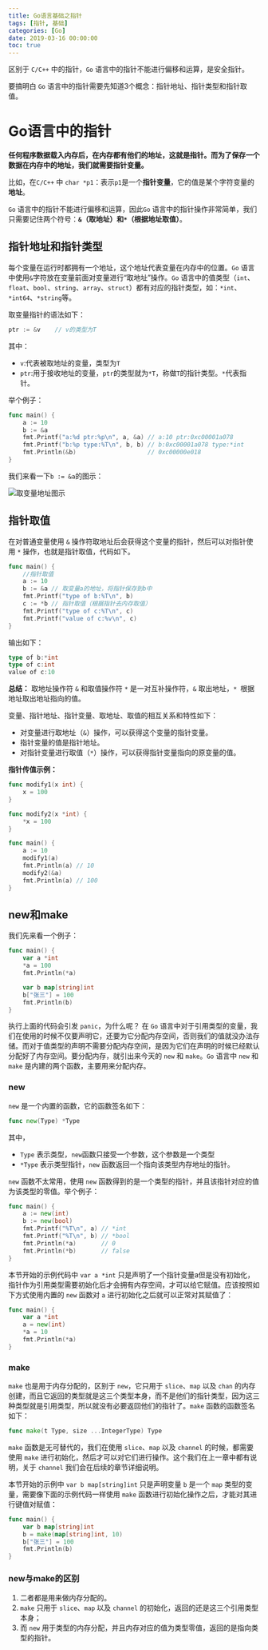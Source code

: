 ```yaml
---
title: Go语言基础之指针
tags: [指针, 基础]
categories: [Go]
date: 2019-03-16 00:00:00
toc: true
---
```


区别于 `C/C++` 中的指针，`Go` 语言中的指针不能进行偏移和运算，是安全指针。

要搞明白 `Go` 语言中的指针需要先知道3个概念：指针地址、指针类型和指针取值。<!--more-->

# Go语言中的指针

**任何程序数据载入内存后，在内存都有他们的地址，这就是指针。而为了保存一个数据在内存中的地址，我们就需要指针变量。**

比如，在`C/C++` 中 `char *p1`：表示`p1`是一个**指针变量**，它的值是某个字符变量的**地址**。

`Go` 语言中的指针不能进行偏移和运算，因此`Go` 语言中的指针操作非常简单，我们只需要记住两个符号：**`&`（取地址）**和**`*`（根据地址取值）**。

## 指针地址和指针类型

每个变量在运行时都拥有一个地址，这个地址代表变量在内存中的位置。`Go` 语言中使用`&`字符放在变量前面对变量进行“取地址”操作。`Go` 语言中的值类型（`int`、`float`、`bool`、`string`、`array`、`struct`）都有对应的指针类型，如：`*int`、`*int64`、`*string`等。

取变量指针的语法如下：

```go
ptr := &v    // v的类型为T
```

其中：

- `v`:代表被取地址的变量，类型为`T`
- `ptr`:用于接收地址的变量，`ptr`的类型就为`*T`，称做`T`的指针类型。`*`代表指针。

举个例子：

```go
func main() {
	a := 10
	b := &a
	fmt.Printf("a:%d ptr:%p\n", a, &a) // a:10 ptr:0xc00001a078
	fmt.Printf("b:%p type:%T\n", b, b) // b:0xc00001a078 type:*int
	fmt.Println(&b)                    // 0xc00000e018
}
```

我们来看一下`b := &a`的图示：

![取变量地址图示](https://blog.imw7.com/images/Go/pointer/ptr.png)

## 指针取值

在对普通变量使用 `&` 操作符取地址后会获得这个变量的指针，然后可以对指针使用 `*` 操作，也就是指针取值，代码如下。

```go
func main() {
	//指针取值
	a := 10
	b := &a // 取变量a的地址，将指针保存到b中
	fmt.Printf("type of b:%T\n", b)
	c := *b // 指针取值（根据指针去内存取值）
	fmt.Printf("type of c:%T\n", c)
	fmt.Printf("value of c:%v\n", c)
}
```

输出如下：

```go
type of b:*int
type of c:int
value of c:10
```

**总结：** 取地址操作符 `&` 和取值操作符 `*` 是一对互补操作符，`&` 取出地址，`* `根据地址取出地址指向的值。

变量、指针地址、指针变量、取地址、取值的相互关系和特性如下：

- 对变量进行取地址（`&`）操作，可以获得这个变量的指针变量。
- 指针变量的值是指针地址。
- 对指针变量进行取值（`*`）操作，可以获得指针变量指向的原变量的值。

**指针传值示例：**

```go
func modify1(x int) {
	x = 100
}

func modify2(x *int) {
	*x = 100
}

func main() {
	a := 10
	modify1(a)
	fmt.Println(a) // 10
	modify2(&a)
	fmt.Println(a) // 100
}
```

## new和make

我们先来看一个例子：

```go
func main() {
	var a *int
	*a = 100
	fmt.Println(*a)

	var b map[string]int
	b["张三"] = 100
	fmt.Println(b)
}
```

执行上面的代码会引发 `panic`，为什么呢？ 在 `Go` 语言中对于引用类型的变量，我们在使用的时候不仅要声明它，还要为它分配内存空间，否则我们的值就没办法存储。而对于值类型的声明不需要分配内存空间，是因为它们在声明的时候已经默认分配好了内存空间。要分配内存，就引出来今天的 `new` 和 `make`。`Go` 语言中 `new` 和 `make` 是内建的两个函数，主要用来分配内存。

### new

`new` 是一个内置的函数，它的函数签名如下：

```go
func new(Type) *Type
```

其中，

- `Type` 表示类型，`new`函数只接受一个参数，这个参数是一个类型
- `*Type` 表示类型指针，`new` 函数返回一个指向该类型内存地址的指针。

`new` 函数不太常用，使用 `new` 函数得到的是一个类型的指针，并且该指针对应的值为该类型的零值。举个例子：

```go
func main() {
	a := new(int)
	b := new(bool)
	fmt.Printf("%T\n", a) // *int
	fmt.Printf("%T\n", b) // *bool
	fmt.Println(*a)       // 0
	fmt.Println(*b)       // false
}	
```

本节开始的示例代码中 `var a *int` 只是声明了一个指针变量a但是没有初始化，指针作为引用类型需要初始化后才会拥有内存空间，才可以给它赋值。应该按照如下方式使用内置的 `new` 函数对 `a` 进行初始化之后就可以正常对其赋值了：

```go
func main() {
	var a *int
	a = new(int)
	*a = 10
	fmt.Println(*a)
}
```

### make

`make` 也是用于内存分配的，区别于 `new`，它只用于 `slice`、`map` 以及 `chan` 的内存创建，而且它返回的类型就是这三个类型本身，而不是他们的指针类型，因为这三种类型就是引用类型，所以就没有必要返回他们的指针了。`make` 函数的函数签名如下：

```go
func make(t Type, size ...IntegerType) Type
```

`make` 函数是无可替代的，我们在使用 `slice`、`map` 以及 `channel` 的时候，都需要使用 `make` 进行初始化，然后才可以对它们进行操作。这个我们在上一章中都有说明，关于 `channel` 我们会在后续的章节详细说明。

本节开始的示例中 `var b map[string]int` 只是声明变量 `b` 是一个 `map` 类型的变量，需要像下面的示例代码一样使用 `make` 函数进行初始化操作之后，才能对其进行键值对赋值：

```go
func main() {
	var b map[string]int
	b = make(map[string]int, 10)
	b["张三"] = 100
	fmt.Println(b)
}
```

### new与make的区别

1. 二者都是用来做内存分配的。
2. `make` 只用于 `slice`、`map` 以及 `channel` 的初始化，返回的还是这三个引用类型本身；
3. 而 `new` 用于类型的内存分配，并且内存对应的值为类型零值，返回的是指向类型的指针。
